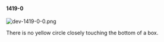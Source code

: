 #### 1419-0
![dev-1419-0-0.png](https://github.com/lil-lab/nlvr/raw/master/nlvr/dev/images/4/dev-1419-0-0.png "dev-1419-0-0.png")

There is no yellow circle closely touching the bottom of a box.